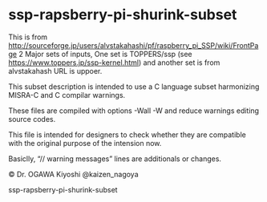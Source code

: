 ssp-rapsberry-pi-shurink-subset
===============================
This is from http://sourceforge.jp/users/alvstakahashi/pf/raspberry_pi_SSP/wiki/FrontPage
2 Major sets of inputs, One set is TOPPERS/ssp (see https://www.toppers.jp/ssp-kernel.html) and another set is from alvstakahash URL is uppoer.

This subset description is intended to use a C language subset harmonizing MISRA-C and C compilar warnings. 

These files are compiled with options 
-Wall -W
and reduce warnings editing source codes.

This file is intended for designers to check whether they are compatible with the original purpose of the intension now.

Basiclly, “// warning messages”
lines are additionals or changes.

© Dr. OGAWA Kiyoshi @kaizen_nagoya

ssp-rapsberry-pi-shurink-subset
